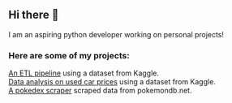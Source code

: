 ## Hi there 👋
I am an aspiring python developer working on personal projects!

### Here are some of my projects:
[An ETL pipeline](https://github.com/abuh1/SFsalaries-ETL-Pipeline) using a dataset from Kaggle.  
[Data analysis on used car prices](https://github.com/abuh1/kaggle-used-car-prices) using a dataset from Kaggle.  
[A pokedex scraper](https://github.com/abuh1/Pokedex-scraper-json) scraped data from pokemondb.net.
